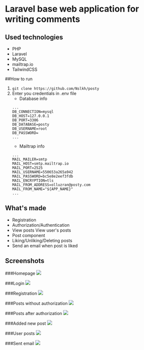 

# Laravel base web application for writing comments
## Used technologies
- PHP
- Laravel
- MySQL
- mailtrap.io
- TailwindCSS


##How to run
1. ```git clone https://github.com/Nslkh/posty```
2. Enter you credentials in .env file
    - Database info
    ```
   ...
    DB_CONNECTION=mysql
    DB_HOST=127.0.0.1
    DB_PORT=3306
    DB_DATABASE=posty
    DB_USERNAME=root
    DB_PASSWORD=
   ...
    ```
    - Mailtrap info
    ```
   ...
    MAIL_MAILER=smtp
    MAIL_HOST=smtp.mailtrap.io
    MAIL_PORT=2525
    MAIL_USERNAME=550653a265a942
    MAIL_PASSWORD=bc5e8e2eef3fdb
    MAIL_ENCRYPTION=tls
    MAIL_FROM_ADDRESS=olluzran@posty.com
    MAIL_FROM_NAME="${APP_NAME}"
   ...
    ```

## What's made
- Registration
- Authorization/Authentication
- View posts
  View user's posts
- Post component
- Liking/Unliking/Deleting posts
- Send an email when post is liked

## Screenshots

###Homepage
![](https://hosty.xxx/i/4e205d8613f77169943cfe9e24f3df25f86fed58.jpg)

###Login
![](https://hosty.xxx/i/d32824880531a1a8ff536813bb54c4fd55936381.jpg)

###Registration
![](https://hosty.xxx/i/7a9f73111b23789277c7bc5845bf8a5f79bf2cbd.jpg)

###Posts without authorization
![](https://hosty.xxx/i/25fea40b129c1340d01bb71ac202a59c175971ac.jpg)

###Posts after authorization
![](https://hosty.xxx/i/c7ef552df2dfe0e1f1debf3207f1de83e5aab6b6.jpg)

###Added new post
![](https://hosty.xxx/i/034b138926f54ce10fb9947dea269072a08b4de7.jpg)

###User posts
![](https://hosty.xxx/i/1b56f87d12e5ecf1c88768bcd409ea66db92fc2b.jpg)

###Sent email
![](https://hosty.xxx/i/6ac9174b3e27949bfd44c2dc73c4a23e55d0ea74.jpg)


